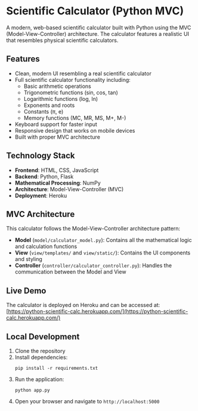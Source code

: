 # Scientific Calculator (Python MVC)

A modern, web-based scientific calculator built with Python using the MVC (Model-View-Controller) architecture. The calculator features a realistic UI that resembles physical scientific calculators.

## Features

- Clean, modern UI resembling a real scientific calculator
- Full scientific calculator functionality including:
  - Basic arithmetic operations
  - Trigonometric functions (sin, cos, tan)
  - Logarithmic functions (log, ln)
  - Exponents and roots
  - Constants (π, e)
  - Memory functions (MC, MR, MS, M+, M-)
- Keyboard support for faster input
- Responsive design that works on mobile devices
- Built with proper MVC architecture

## Technology Stack

- **Frontend**: HTML, CSS, JavaScript
- **Backend**: Python, Flask
- **Mathematical Processing**: NumPy
- **Architecture**: Model-View-Controller (MVC)
- **Deployment**: Heroku

## MVC Architecture

This calculator follows the Model-View-Controller architecture pattern:

- **Model** (`model/calculator_model.py`): Contains all the mathematical logic and calculation functions
- **View** (`view/templates/` and `view/static/`): Contains the UI components and styling
- **Controller** (`controller/calculator_controller.py`): Handles the communication between the Model and View

## Live Demo

The calculator is deployed on Heroku and can be accessed at: [https://python-scientific-calc.herokuapp.com/](https://python-scientific-calc.herokuapp.com/)

## Local Development

1. Clone the repository
2. Install dependencies:
   ```
   pip install -r requirements.txt
   ```
3. Run the application:
   ```
   python app.py
   ```
4. Open your browser and navigate to `http://localhost:5000`
